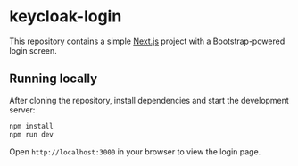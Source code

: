 # keycloak-login

This repository contains a simple [Next.js](https://nextjs.org/) project with a Bootstrap-powered login screen.

## Running locally

After cloning the repository, install dependencies and start the development server:

```bash
npm install
npm run dev
```

Open `http://localhost:3000` in your browser to view the login page.
